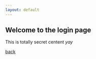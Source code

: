 ```yaml
---
layout: default
---
```


## Welcome to the login page

This is totally secret centent
_yay_

[back](./)

